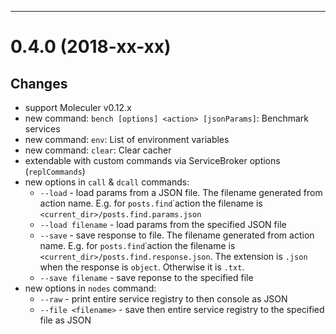 --------------------------------------------------
<a name="0.4.0"></a>
# 0.4.0 (2018-xx-xx)

## Changes
- support Moleculer v0.12.x
- new command: `bench [options] <action> [jsonParams]`: Benchmark services
- new command: `env`: List of environment variables
- new command: `clear`: Clear cacher
- extendable with custom commands via ServiceBroker options (`replCommands`)
- new options in `call` & `dcall` commands:
    - `--load` - load params from a JSON file. The filename generated from action name. E.g. for `posts.find`˙action the filename is `<current_dir>/posts.find.params.json`
    - `--load filename` - load params from the specified JSON file
    - `--save` - save response to file. The filename generated from action name. E.g. for `posts.find`˙action the filename is `<current_dir>/posts.find.response.json`. The extension is `.json` when the response is `object`. Otherwise it is `.txt`.
    - `--save filename` - save reponse to the specified file
- new options in `nodes` command:
    - `--raw` - print entire service registry to then console as JSON
    - `--file <filename>` - save then entire service registry to the specified file as JSON
    